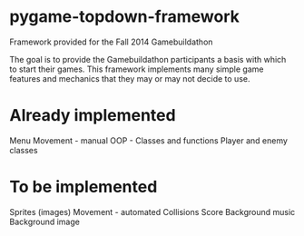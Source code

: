 pygame-topdown-framework
========================

Framework provided for the Fall 2014 Gamebuildathon

The goal is to provide the Gamebuildathon participants a basis with which to start their games. This framework implements many simple game features and mechanics that they may or may not decide to use.

Already implemented
===================

Menu
Movement - manual
OOP - Classes and functions
Player and enemy classes

To be implemented
=================

Sprites (images)
Movement - automated
Collisions
Score
Background music
Background image